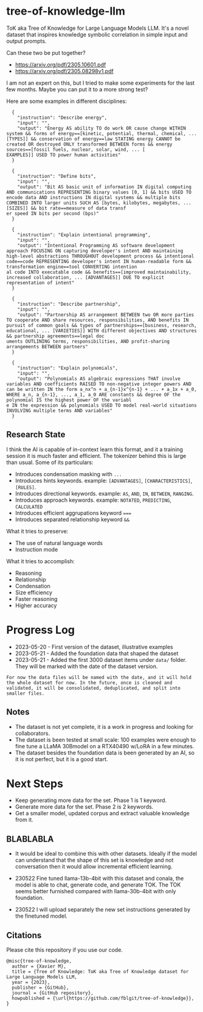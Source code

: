 # tree-of-knowledge-llm
ToK aka Tree of Knowledge for Large Language Models LLM. It's a novel dataset that inspires knowledge symbolic correlation in simple input and output prompts.

Can these two be put together?

* https://arxiv.org/pdf/2305.10601.pdf
* https://arxiv.org/pdf/2305.08298v1.pdf

I am not an expert on this, but I tried to make some experiments for the last few months. Maybe you can put it to a more strong test?

Here are some examples in different disciplines:

```
  {
    "instruction": "Describe energy",
    "input": "",
    "output": "Energy AS ability TO do work OR cause change WITHIN system && forms of energy==[kinetic, potential, thermal, chemical, ... [TYPES]] && conservation of energy==law STATING energy CANNOT be created OR destroyed ONLY transformed BETWEEN forms && energy sources==[fossil fuels, nuclear, solar, wind, ... [
EXAMPLES]] USED TO power human activities"
  }
```


```
  {
    "instruction": "Define bits",
    "input": "",
    "output": "Bit AS basic unit of information IN digital computing AND communications REPRESENTING binary values [0, 1] && bits USED TO encode data AND instructions IN digital systems && multiple bits COMBINED INTO larger units SUCH AS [bytes, kilobytes, megabytes, ... [SIZES]] && bit rate==measure of data transf
er speed IN bits per second (bps)"
  }
```

```
  {
    "instruction": "Explain intentional programming",
    "input": "",
    "output": "Intentional Programming AS software development approach FOCUSING ON capturing developer's intent AND maintaining high-level abstractions THROUGHOUT development process && intentional code==code REPRESENTING developer's intent IN human-readable form && transformation engine==tool CONVERTING intention
al code INTO executable code && benefits==[improved maintainability, increased collaboration, ... [ADVANTAGES]] DUE TO explicit representation of intent"
  }
```

```
  {
    "instruction": "Describe partnership",
    "input": "",
    "output": "Partnership AS arrangement BETWEEN two OR more parties TO cooperate AND share resources, responsibilities, AND benefits IN pursuit of common goals && types of partnerships==[business, research, educational, ... [VARIETIES]] WITH different objectives AND structures && partnership agreements==legal doc
uments OUTLINING terms, responsibilities, AND profit-sharing arrangements BETWEEN partners"
  }
```

```
  {
    "instruction": "Explain polynomials",
    "input": "",
    "output": "Polynomials AS algebraic expressions THAT involve variables AND coefficients RAISED TO non-negative integer powers AND can be written IN the form a_nx^n + a_{n-1}x^{n-1} + ... + a_1x + a_0, WHERE a_n, a_{n-1}, ..., a_1, a_0 ARE constants && degree OF the polynomial IS the highest power OF the variabl
e IN the expression && polynomials USED TO model real-world situations INVOLVING multiple terms AND variables"
  }
```

## Research State
I think the AI is capable of in-context learn this format, and it a training session it is much faster and efficient. The tokenizer behind this is large than usual. 
Some of its particulars:
* Introduces condensation masking with `...`
* Introduces hints keywords. example: `[ADVANTAGES]`, `[CHARACTERISTICS]`, `[RULES]`.
* Introduces directional keywords. example: `AS`, `AND`, `IN`, `BETWEEN`, `RANGING`.
* Introduces approach keywords. example: `NOTATED`, `PREDICTING`, `CALCULATED`
* Introduces efficient aggrupations keyword `===`
* Introduces separated relationship keyword `&&`

What it tries to preserve:
* The use of natural language words
* Instruction mode

What it tries to accomplish:
* Reasoning
* Relationship
* Condensation
* Size efficiency
* Faster reasoning
* Higher accuracy

# Progress Log
- 2023-05-20 - First version of the dataset, illustrative examples
- 2023-05-21 - Added the foundation data that shaped the dataset
- 2023-05-21 - Added the first 3000 dataset items under `data/` folder. They will be marked with the date of the dataset version.

`For now the data files will be named with the date, and it will hold the whole dataset for now. In the future, once is cleaned and validated, it will be consolidated, deduplicated, and split into smaller files.`


## Notes
* The dataset is not yet complete, it is a work in progress and looking for collaborators.
* The dataset is been tested at small scale: 100 examples were enough to fine tune a LLaMA 30Bmodel on a RTX40490 w/LoRA in a few minutes.
* The dataset besides the foundation data is been generated by an AI, so it is not perfect, but it is a good start.

# Next Steps
* Keep generating more data for the set. Phase 1 is 1 keyword.
* Generate more data for the set. Phase 2 is 2 keywords.
* Get a smaller model, updated corpus and extract valuable knowledge from it.

## BLABLABLA

- It would be ideal to combine this with other datasets. Ideally if the model can understand that the shape of this set is knowledge and not conversation then it would allow incremental efficient learning.

- 230522 Fine tuned llama-13b-4bit with this dataset and conala, the model is able to chat, generate code, and generate TOK. The TOK seems better furnished compared with llama-30b-4bit with only foundation.
- 230522 I will upload separately the new set instructions generated by the finetuned model.

## Citations

Please cite this repository if you use our code.

```
@misc{tree-of-knowledge,
  author = {Xavier M},
  title = {Tree of Knowledge: ToK aka Tree of Knowledge dataset for Large Language Models LLM,
  year = {2023},
  publisher = {GitHub},
  journal = {GitHub repository},
  howpublished = {\url{https://github.com/fblgit/tree-of-knowledge}},
}
```

